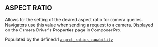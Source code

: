 ## ASPECT RATIO

Allows for the setting of the desired aspect ratio for camera queries. Navigators use this value when sending a request to a camera.  Displayed on the Camera Driver's Properties page in Composer Pro. 

Populated by the defined:1  [`aspect_ratios_capability`][1].



[1]:	https://control4.github.io/docs-driverworks-proxyprotocol/#aspect-ratio